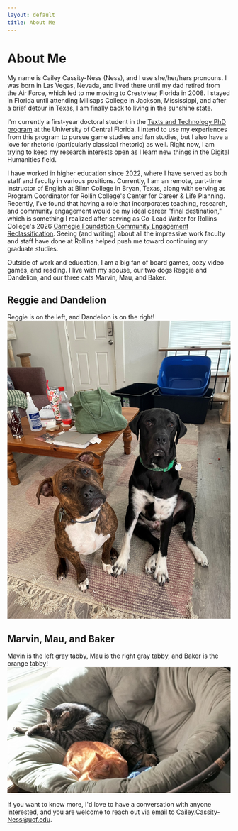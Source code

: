 ```yaml
---
layout: default
title: About Me
---
```


# About Me
My name is Cailey Cassity-Ness (Ness), and I use she/her/hers pronouns. I was born in Las Vegas, Nevada, and lived there until my dad retired from the Air Force, which led to me moving to Crestview, Florida in 2008. I stayed in Florida until attending Millsaps College in Jackson, Mississippi, and after a brief detour in Texas, I am finally back to living in the sunshine state. 

I'm currently a first-year doctoral student in the [Texts and Technology PhD program](https://cah.ucf.edu/textstech/) at the University of Central Florida. I intend to use my experiences from this program to pursue game studies and fan studies, but I also have a love for rhetoric (particularly classical rhetoric) as well. Right now, I am trying to keep my research interests open as I learn new things in the Digital Humanities field.

I have worked in higher education since 2022, where I have served as both staff and faculty in various positions. Currently, I am an remote, part-time instructor of English at Blinn College in Bryan, Texas, along with serving as Program Coordinator for Rollin College's Center for Career & Life Planning. Recently, I've found that having a role that incorporates teaching, research, and community engagement would be my ideal career "final destination," which is something I realized after serving as Co-Lead Writer for Rollins College's 2026 [Carnegie Foundation Community Engagement Reclassification](https://carnegieclassifications.acenet.edu/elective-classifications/community-engagement/). Seeing (and writing) about all the impressive work faculty and staff have done at Rollins helped push me toward continuing my graduate studies. 

Outside of work and education, I am a big fan of board games, cozy video games, and reading. I live with my spouse, our two dogs Reggie and Dandelion, and our three cats Marvin, Mau, and Baker. 
## Reggie and Dandelion
Reggie is on the left, and Dandelion is on the right!
![Picture of Reggie and Dandelion](../dogs.jpg)

## Marvin, Mau, and Baker
Mavin is the left gray tabby, Mau is the right gray tabby, and Baker is the orange tabby!
![Picture of Marvin Mau and Baker](../cats.jpg)

If you want to know more, I'd love to have a conversation with anyone interested, and you are welcome to reach out via email to Cailey.Cassity-Ness@ucf.edu.